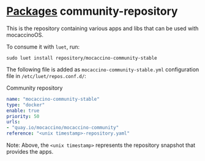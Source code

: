 # [Packages](https://packages.mocaccino.org/mocaccino-community-stable/) community-repository

This is the repository containing various apps and libs that can be used with mocaccinoOS.

To consume it with `luet`, run:

```
sudo luet install repository/mocaccino-community-stable
```

The following file is added as `mocaccino-community-stable.yml` configuration file in `/etc/luet/repos.conf.d/`:

Community repository

```yaml
name: "mocaccino-community-stable"
type: "docker"
enable: true
priority: 50
urls:
- "quay.io/mocaccino/mocaccino-community"
reference: "<unix timestamp>-repository.yaml"
```
Note: Above, the `<unix timestamp>` represents the repository snapshot that provides the apps.
